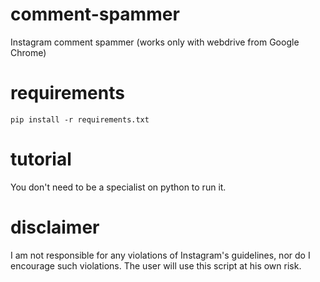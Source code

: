 # comment-spammer
Instagram comment spammer (works only with webdrive from Google Chrome)

# requirements
``pip install -r requirements.txt``

# tutorial
You don't need to be a specialist on python to run it.

# disclaimer
I am not responsible for any violations of Instagram's guidelines, nor do I encourage such violations. The user will use this script at his own risk.
